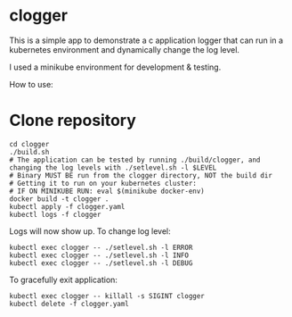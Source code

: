 # clogger
This is a simple app to demonstrate a c application logger that can run in a kubernetes environment and dynamically change the log level.

I used a minikube environment for development & testing.

How to use:

# Clone repository
```
cd clogger
./build.sh
# The application can be tested by running ./build/clogger, and changing the log levels with ./setlevel.sh -l $LEVEL
# Binary MUST BE run from the clogger directory, NOT the build dir
# Getting it to run on your kubernetes cluster:
# IF ON MINIKUBE RUN: eval $(minikube docker-env)
docker build -t clogger .
kubectl apply -f clogger.yaml
kubectl logs -f clogger
```
Logs will now show up. To change log level:
```
kubectl exec clogger -- ./setlevel.sh -l ERROR
kubectl exec clogger -- ./setlevel.sh -l INFO
kubectl exec clogger -- ./setlevel.sh -l DEBUG
```
To gracefully exit application:
```
kubectl exec clogger -- killall -s SIGINT clogger
kubectl delete -f clogger.yaml
```

